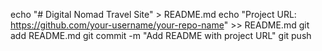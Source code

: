 echo "# Digital Nomad Travel Site" > README.md
echo "Project URL: https://github.com/your-username/your-repo-name" >> README.md
git add README.md
git commit -m "Add README with project URL"
git push
